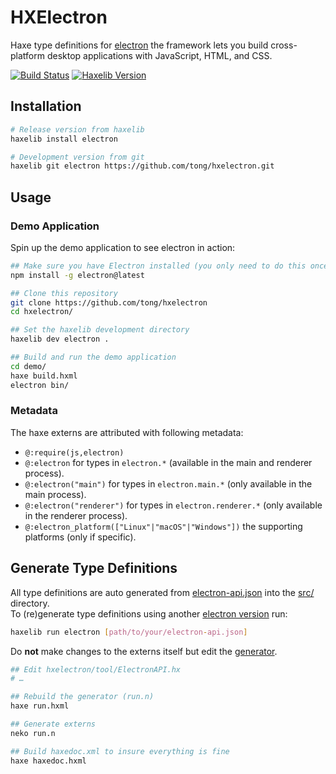 
HXElectron
==========
Haxe type definitions for [electron](https://electronjs.org/) the framework lets you build cross-platform desktop applications with JavaScript, HTML, and CSS.

[![Build Status](https://img.shields.io/travis/tong/hxelectron/master.svg?style=flat-square)](https://travis-ci.org/tong/hxelectron) [![Haxelib Version](https://img.shields.io/github/tag/tong/hxelectron.svg?style=flat-square&colorA=EA8220&colorB=FBC707&label=haxelib)](http://lib.haxe.org/p/electron/)

## Installation

```sh
# Release version from haxelib
haxelib install electron

# Development version from git
haxelib git electron https://github.com/tong/hxelectron.git
```


## Usage

### Demo Application

Spin up the demo application to see electron in action:

```sh
## Make sure you have Electron installed (you only need to do this once)
npm install -g electron@latest

## Clone this repository
git clone https://github.com/tong/hxelectron
cd hxelectron/

## Set the haxelib development directory
haxelib dev electron .

## Build and run the demo application
cd demo/
haxe build.hxml
electron bin/
```

### Metadata

The haxe externs are attributed with following metadata:
 - `@:require(js,electron)`
 - `@:electron` for types in `electron.*` (available in the main and renderer process).
 - `@:electron("main")` for types in `electron.main.*` (only available in the main process).
 - `@:electron("renderer")` for types in `electron.renderer.*` (only available in the renderer process).
 - `@:electron_platform(["Linux"|"macOS"|"Windows"])` the supporting platforms (only if specific).


## Generate Type Definitions

All type definitions are auto generated from [electron-api.json](electron-api.json) into the [src/](src/) directory.  
To (re)generate type definitions using another [electron version](https://github.com/electron/electron/releases) run:
```sh
haxelib run electron [path/to/your/electron-api.json]
```

Do **not** make changes to the externs itself but edit the [generator](tool/ElectronAPI.hx).
```sh
## Edit hxelectron/tool/ElectronAPI.hx
# …

## Rebuild the generator (run.n)
haxe run.hxml

## Generate externs
neko run.n

## Build haxedoc.xml to insure everything is fine
haxe haxedoc.hxml
```
